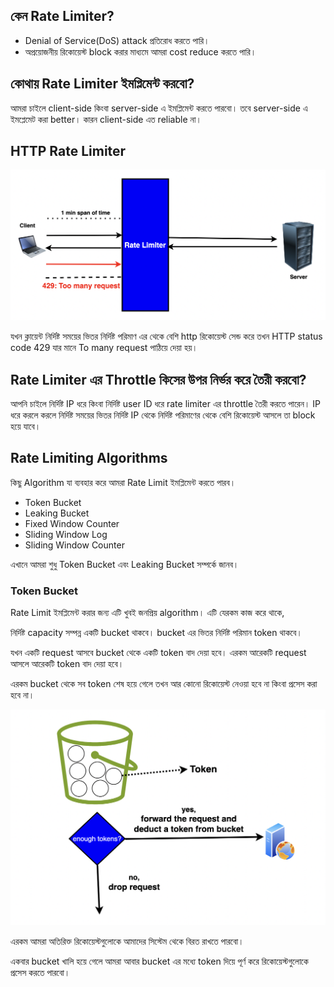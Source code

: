 ## কেন Rate Limiter?

- Denial of Service(DoS) attack প্রতিরোধ করতে পারি।
- অপ্রয়োজনীয় রিকোয়েস্ট block করার মাধ্যমে আমরা cost reduce করতে পারি।

## কোথায় Rate Limiter ইমপ্লিমেন্ট করবো?

আমরা চাইলে client-side কিংবা server-side এ ইমপ্লিমেন্ট করতে পারবো। তবে server-side এ ইমপ্লেমেট করা better। কারন client-side এত reliable না।

## HTTP Rate Limiter

<p align="center">
  <img src="./images/http-rate-limiter.png" alt="http rate limiter">
</p>

যখন ক্লায়েন্ট নির্দিষ্ট সময়ের ভিতর নির্দিষ্ট পরিমাণ এর থেকে বেশি http রিকোয়েস্ট সেন্ড করে তখন HTTP status code 429 যার মানে To many request পাঠিয়ে দেয়া হয়।

## Rate Limiter এর Throttle কিসের উপর নির্ভর করে তৈরী করবো?

আপনি চাইলে নির্দিষ্ট IP ধরে কিংবা নির্দিষ্ট user ID ধরে rate limiter এর throttle তৈরী করতে পারেন। IP ধরে করলে করলে নির্দিষ্ট সময়ের ভিতর নির্দিষ্ট IP থেকে নির্দিষ্ট পরিমাণের থেকে বেশি রিকোয়েস্ট আসলে তা block হয়ে যাবে।

## Rate Limiting Algorithms

কিছু Algorithm যা ব্যবহার করে আমরা Rate Limit ইমপ্লিমেন্ট করতে পারব।

* Token Bucket
* Leaking Bucket
* Fixed Window Counter
* Sliding Window Log
* Sliding Window Counter

এখানে আমরা শুধু Token Bucket এবং Leaking Bucket সম্পর্কে জানব।

### Token Bucket

Rate Limit ইমপ্লিমেন্ট করার জন্য এটি খুবই জনপ্রিয় algorithm। এটি যেরকম কাজ করে থাকে,

নির্দিষ্ট capacity সম্পন্ন একটি bucket থাকবে। bucket এর ভিতর নির্দিষ্ট পরিমান token থাকবে।

যখন একটি request আসবে bucket থেকে একটি token বাদ দেয়া হবে। এরকম আরেকটি request আসলে আরেকটি token বাদ দেয়া হবে।

এরকম bucket থেকে সব token শেষ হয়ে গেলে তখন আর কোনো রিকোয়েস্ট নেওয়া হবে না কিংবা প্রসেস করা হবে না।

<p align="center">
  <img src="./images/token-bucket.png" alt="token bucket">
</p>

এরকম আমরা অতিরিক্ত রিকোয়েস্টগুলোকে আমাদের সিস্টেম থেকে বিরত রাখতে পারবো।

একবার bucket খালি হয়ে গেলে আমরা আবার bucket এর মধ্যে token দিয়ে পূর্ণ করে রিকোয়েস্টগুলোকে প্রসেস করতে পারবো।
